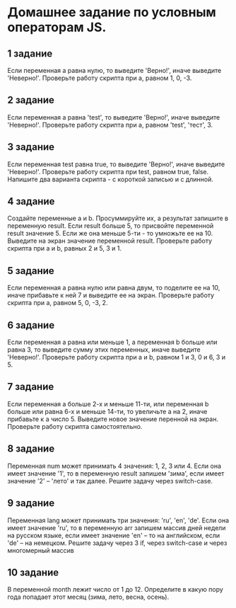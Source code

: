# Домашнее задание по условным операторам JS.

## 1 задание

Если переменная a равна нулю, то выведите 'Верно!', иначе выведите 'Неверно!'. Проверьте работу скрипта при a, равном 1, 0, -3.

## 2 задание

Если переменная a равна 'test', то выведите 'Верно!', иначе выведите 'Неверно!'. Проверьте работу скрипта при a, равном 'test', 'тест', 3.

## 3 задание

Если переменная test равна true, то выведите 'Верно!', иначе выведите 'Неверно!'. Проверьте работу скрипта при test, равном true, false. Напишите два варианта скрипта - с короткой записью и с длинной.

## 4 задание

Создайте переменные a и b. Просуммируйте их, а результат запишите в переменную result. Если result больше 5, то присвойте переменной result значение 5. Если же она меньше 5-ти - то умножьте ее на 10. Выведите на экран значение переменной result. Проверьте работу скрипта при a и b, равных 2 и 5, 3 и 1.

## 5 задание

Если переменная a равна нулю или равна двум, то поделите ее на 10, иначе прибавьте к ней 7 и выведите ее на экран. Проверьте работу скрипта при a, равном 5, 0, -3, 2.

## 6 задание

Если переменная a равна или меньше 1, а переменная b больше или равна 3, то выведите сумму этих переменных, иначе выведите 'Неверно!'. Проверьте работу скрипта при a и b, равном 1 и 3, 0 и 6, 3 и 5.

## 7 задание

Если переменная a больше 2-х и меньше 11-ти, или переменная b больше или равна 6-х и меньше 14-ти, то увеличьте a на 2, иначе прибавьте к a число 5. Выведите новое значение перенной на экран. Проверьте работу скрипта самостоятельно.

## 8 задание

Переменная num может принимать 4 значения: 1, 2, 3 или 4. Если она имеет значение '1', то в переменную result запишем 'зима', если имеет значение '2' – 'лето' и так далее. Решите задачу через switch-case.

## 9 задание

Переменная lang может принимать три значения: 'ru', 'en', 'de'. Если она имеет значение 'ru', то в переменную arr запишем массив дней недели на русском языке, если имеет значение 'en' – то на английском, если 'de' – на немецком. Решите задачу через 3 if, через switch-case и через многомерный массив

## 10 задание

В переменной month лежит число от 1 до 12. Определите в какую пору года попадает этот месяц (зима, лето, весна, осень).
